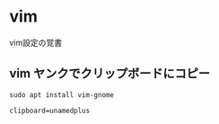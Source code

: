 # vim
vim設定の覚書
## vim ヤンクでクリップボードにコピー

```
sudo apt install vim-gnome
```

```~/.vimrc
clipboard=unamedplus
```
